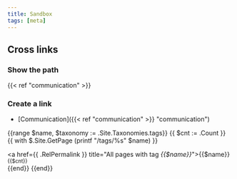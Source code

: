```yaml
---
title: Sandbox
tags: [meta]
---
```


## Cross links

### Show the path
{{< ref "communication" >}}

### Create a link
- [Communication]({{< ref "communication" >}} "communication")




{{range $name, $taxonomy := .Site.Taxonomies.tags}} {{ $cnt := .Count }}
  {{ with $.Site.GetPage (printf "/tags/%s" $name) }}
         <div class="tagbutton">
	<a href={{ .RelPermalink }} title="All pages with tag <i>{{$name}}</i>">{{$name}}</a>
	<sup>{{$cnt}}</sup>
         </div>
  {{end}}
{{end}}